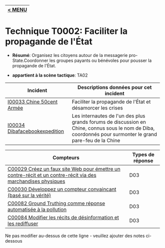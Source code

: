 |[< MENU](../../README.md)|
|---|
# Technique T0002: Faciliter la propagande de l'État

* **Résumé**: Organisez les citoyens autour de la messagerie pro-State.Coordonner les groupes payants ou bénévoles pour pousser la propagande de l'État.

* **appartient à la scène tactique**: TA02


|Incident |Descriptions données pour cet incident |
|-------- |-------------------- |
|[I00033 Chine 50cent Armée](../../generated_pages/incidents/I00033.md) |Faciliter la propagande de l'État et désamorcer les crises |
|[I00034 Dibafacebookexpedition](../../generated_pages/incidents/I00034.md) |Les internautes de l'un des plus grands forums de discussion en Chine, connus sous le nom de Diba, coordonnés pour surmonter le grand pare-feu de la Chine |



|Compteurs |Types de réponse |
|-------- |-------------- |
|[C00029 Créez un faux site Web pour émettre un contre-récit et un contre-récit via des marchandises physiques](../../generated_pages/counters/C00029.md) |D03 |
|[C00030 Développez un compteur convaincant (basé sur la vérité)](../../generated_pages/counters/C00030.md) |D03 ||[C00031 Diluer le récit central - Créer plusieurs permutations, cible / amplify](../../generated_pages/counters/C00031.md) |D03 |
|[C00082 Ground Truthing comme réponse automatisée à la pollution](../../generated_pages/counters/C00082.md) |D03 |
|[C00084 Modifier les récits de désinformation et les rediffuser](../../generated_pages/counters/C00084.md) |D03 |


Ne pas modifier au-dessus de cette ligne - veuillez ajouter des notes ci-dessous